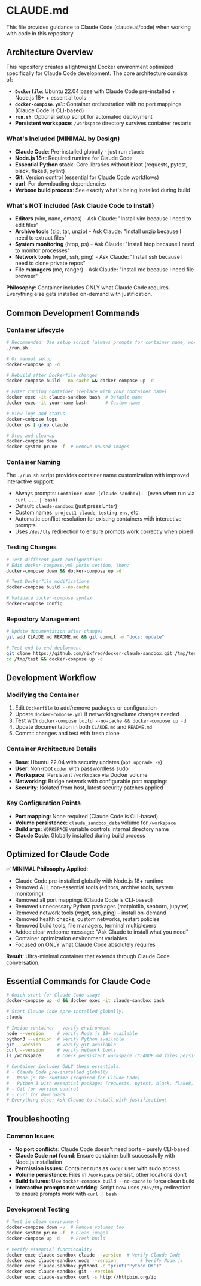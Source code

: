 # CLAUDE.md

This file provides guidance to Claude Code (claude.ai/code) when working with code in this repository. 

## Architecture Overview

This repository creates a lightweight Docker environment optimized specifically for Claude Code development. The core architecture consists of:

- **`Dockerfile`**: Ubuntu 22.04 base with Claude Code pre-installed + Node.js 18+ + essential tools
- **`docker-compose.yml`**: Container orchestration with no port mappings (Claude Code is CLI-based)
- **`run.sh`**: Optional setup script for automated deployment
- **Persistent workspace**: `/workspace` directory survives container restarts

### What's Included (MINIMAL by Design)
- **Claude Code**: Pre-installed globally - just run `claude`
- **Node.js 18+**: Required runtime for Claude Code
- **Essential Python stack**: Core libraries without bloat (requests, pytest, black, flake8, pylint)
- **Git**: Version control (essential for Claude Code workflows)
- **curl**: For downloading dependencies
- **Verbose build process**: See exactly what's being installed during build

### What's NOT Included (Ask Claude Code to Install)
- **Editors** (vim, nano, emacs) - Ask Claude: "Install vim because I need to edit files"
- **Archive tools** (zip, tar, unzip) - Ask Claude: "Install unzip because I need to extract files"  
- **System monitoring** (htop, ps) - Ask Claude: "Install htop because I need to monitor processes"
- **Network tools** (wget, ssh, ping) - Ask Claude: "Install ssh because I need to clone private repos"
- **File managers** (mc, ranger) - Ask Claude: "Install mc because I need file browser"

**Philosophy**: Container includes ONLY what Claude Code requires. Everything else gets installed on-demand with justification.

## Common Development Commands

### Container Lifecycle
```bash
# Recommended: Use setup script (always prompts for container name, works with curl | bash)
./run.sh

# Or manual setup
docker-compose up -d

# Rebuild after Dockerfile changes
docker-compose build --no-cache && docker-compose up -d

# Enter running container (replace with your container name)
docker exec -it claude-sandbox bash  # Default name
docker exec -it your-name bash       # Custom name

# View logs and status
docker-compose logs
docker ps | grep claude

# Stop and cleanup
docker-compose down
docker system prune -f  # Remove unused images
```

### Container Naming
The `./run.sh` script provides container name customization with improved interactive support:
- Always prompts: `Container name [claude-sandbox]: ` (even when run via `curl ... | bash`)
- Default: `claude-sandbox` (just press Enter)
- Custom names: `project1-claude`, `testing-env`, etc.
- Automatic conflict resolution for existing containers with interactive prompts
- Uses `/dev/tty` redirection to ensure prompts work correctly when piped

### Testing Changes
```bash
# Test different port configurations
# Edit docker-compose.yml ports section, then:
docker-compose down && docker-compose up -d

# Test Dockerfile modifications
docker-compose build --no-cache

# Validate docker-compose syntax
docker-compose config
```

### Repository Management
```bash
# Update documentation after changes
git add CLAUDE.md README.md && git commit -m "docs: update"

# Test end-to-end deployment
git clone https://github.com/nixfred/docker-claude-sandbox.git /tmp/test
cd /tmp/test && docker-compose up -d
```

## Development Workflow

### Modifying the Container
1. Edit `Dockerfile` to add/remove packages or configuration
2. Update `docker-compose.yml` if networking/volume changes needed
3. Test with `docker-compose build --no-cache && docker-compose up -d`
4. Update documentation in both `CLAUDE.md` and `README.md`
5. Commit changes and test with fresh clone

### Container Architecture Details
- **Base**: Ubuntu 22.04 with security updates (`apt upgrade -y`)
- **User**: Non-root `coder` with passwordless sudo
- **Workspace**: Persistent `/workspace` via Docker volume
- **Networking**: Bridge network with configurable port mappings
- **Security**: Isolated from host, latest security patches applied

### Key Configuration Points
- **Port mapping**: None required (Claude Code is CLI-based)
- **Volume persistence**: `claude_sandbox_data` volume for `/workspace`
- **Build args**: `WORKSPACE` variable controls internal directory name
- **Claude Code**: Globally installed during build process

## Optimized for Claude Code

✅ **MINIMAL Philosophy Applied**: 
- Claude Code pre-installed globally with Node.js 18+ runtime
- Removed ALL non-essential tools (editors, archive tools, system monitoring)
- Removed all port mappings (Claude Code is CLI-based)
- Removed unnecessary Python packages (matplotlib, seaborn, jupyter)
- Removed network tools (wget, ssh, ping) - install on-demand
- Removed health checks, custom networks, restart policies
- Removed build tools, file managers, terminal multiplexers
- Added clear welcome message: "Ask Claude to install what you need"
- Container optimization environment variables
- Focused on ONLY what Claude Code absolutely requires

**Result**: Ultra-minimal container that extends through Claude Code conversation.

## Essential Commands for Claude Code

```bash
# Quick start for Claude Code usage
docker-compose up -d && docker exec -it claude-sandbox bash

# Start Claude Code (pre-installed globally)
claude

# Inside container - verify environment
node --version     # Verify Node.js 18+ available
python3 --version  # Verify Python available
git --version      # Verify git available  
curl --version     # Verify network tools
ls /workspace      # Check persistent workspace (CLAUDE.md files persist here!)

# Container includes ONLY these essentials:
# - Claude Code pre-installed globally
# - Node.js 18+ runtime (required for Claude Code)
# - Python 3 with essential packages (requests, pytest, black, flake8, pylint)
# - Git for version control
# - curl for downloads
# Everything else: Ask Claude to install with justification!
```

## Troubleshooting

### Common Issues
- **No port conflicts**: Claude Code doesn't need ports - purely CLI-based
- **Claude Code not found**: Ensure container built successfully with Node.js installation
- **Permission issues**: Container runs as `coder` user with sudo access
- **Volume persistence**: Files in `/workspace` persist, other locations don't
- **Build failures**: Use `docker-compose build --no-cache` to force clean build
- **Interactive prompts not working**: Script now uses `/dev/tty` redirection to ensure prompts work with `curl | bash`

### Development Testing
```bash
# Test in clean environment
docker-compose down -v  # Remove volumes too
docker system prune -f  # Clean images
docker-compose up -d    # Fresh build

# Verify essential functionality
docker exec claude-sandbox claude --version  # Verify Claude Code
docker exec claude-sandbox node --version         # Verify Node.js
docker exec claude-sandbox python3 -c "print('Python OK')"
docker exec claude-sandbox git --version
docker exec claude-sandbox curl -s http://httpbin.org/ip
```